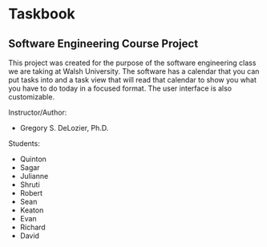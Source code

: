 # Taskbook
## Software Engineering Course Project


This project was created for the purpose of the software engineering class we are taking at Walsh University.  The software has a calendar that you can put tasks into and a task view that will read that calendar to show you what you have to do today in a focused format.  The user interface is also customizable.

Instructor/Author: 
- Gregory S. DeLozier, Ph.D.

Students:
- Quinton
- Sagar
- Julianne
- Shruti
- Robert
- Sean
- Keaton
- Evan
- Richard
- David
